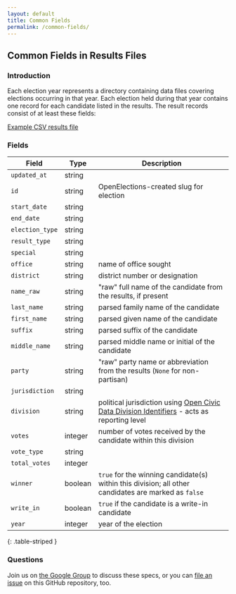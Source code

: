 ```yaml
---
layout: default
title: Common Fields
permalink: /common-fields/
---
```


## Common Fields in Results Files

### Introduction

Each election year represents a directory containing data files covering elections occurring in that year. Each election held during that year contains one record for each candidate listed in the results. The result records consist of at least these fields:

[Example CSV results file](https://github.com/openelections/openelections-results-fl/blob/master/raw/20000905__fl__primary__county__raw.csv)

### Fields

| Field | Type | Description |
|---|---|---|
| `updated_at` | string | |
| `id` | string | OpenElections-created slug for election |
| `start_date` | string | |
| `end_date` | string | |
| `election_type` | string | |
| `result_type` | string | |
| `special` | string | |
| `office` | string | name of office sought |
| `district` | string | district number or designation |
| `name_raw` | string | "raw" full name of the candidate from the results, if present |
| `last_name` | string | parsed family name of the candidate |
| `first_name` | string | parsed given name of the candidate |
| `suffix` | string | parsed suffix of the candidate |
| `middle_name` | string | parsed middle name or initial of the candidate|
| `party` | string | "raw" party name or abbreviation from the results (`None` for non-partisan) |
| `jurisdiction` | string | |
| `division` | string | political jurisdiction using [Open Civic Data Division Identifiers](https://github.com/opencivicdata/ocd-division-ids) - acts as reporting level |
| `votes` | integer | number of votes received by the candidate within this division |
| `vote_type` | string | |
| `total_votes` | integer | |
| `winner` | boolean | `true` for the winning candidate(s) within this division; all other candidates are marked as `false` |
| `write_in` | boolean | `true` if the candidate is a write-in candidate |
| `year` | integer | year of the election |
{: .table-striped }

### Questions

Join us on [the Google Group](https://groups.google.com/forum/?fromgroups=#!forum/openelections) to discuss these specs, or you can [file an issue](https://github.com/openelections/docs/issues/new) on this GitHub repository, too.
